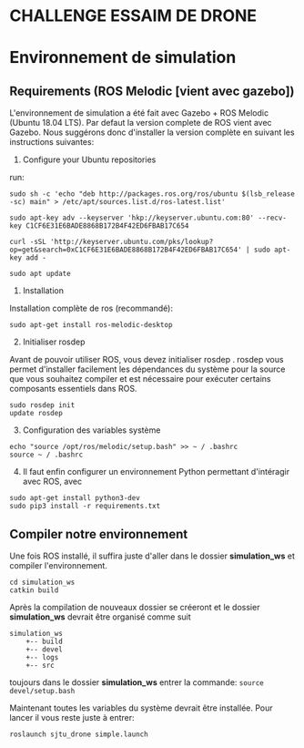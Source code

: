 # CHALLENGE ESSAIM DE DRONE

# Environnement de simulation

## Requirements (ROS Melodic [vient avec gazebo]) #

L'environnement de simulation a été fait avec Gazebo + ROS Melodic (Ubuntu 18.04 LTS).
Par defaut la version complete de ROS vient avec Gazebo. Nous suggérons donc d'installer la version complète en suivant les instructions suivantes:

1. Configure your Ubuntu repositories

run:
```
sudo sh -c 'echo "deb http://packages.ros.org/ros/ubuntu $(lsb_release -sc) main" > /etc/apt/sources.list.d/ros-latest.list'
```
```
sudo apt-key adv --keyserver 'hkp://keyserver.ubuntu.com:80' --recv-key C1CF6E31E6BADE8868B172B4F42ED6FBAB17C654
```
```
curl -sSL 'http://keyserver.ubuntu.com/pks/lookup?op=get&search=0xC1CF6E31E6BADE8868B172B4F42ED6FBAB17C654' | sudo apt-key add -
```
```
sudo apt update
```

1. Installation 

Installation complète de ros (recommandé): 
```
sudo apt-get install ros-melodic-desktop
```

2. Initialiser rosdep

Avant de pouvoir utiliser ROS, vous devez initialiser rosdep . rosdep vous permet d'installer facilement les dépendances du système pour la source que vous souhaitez compiler et est nécessaire pour exécuter certains composants essentiels dans ROS.
```
sudo rosdep init
update rosdep
```

3. Configuration des variables système

```
echo "source /opt/ros/melodic/setup.bash" >> ~ / .bashrc
source ~ / .bashrc
```

4. Il faut enfin configurer un environnement Python permettant d'intéragir avec ROS, avec
```
sudo apt-get install python3-dev
sudo pip3 install -r requirements.txt
```

## Compiler notre environnement 

Une fois ROS installé, il suffira juste d'aller dans le dossier **simulation_ws** et compiler l'environnement.

```
cd simulation_ws
catkin build
```


Après la compilation de nouveaux dossier se créeront et le dossier **simulation_ws** devrait être organisé comme suit

```
simulation_ws
    +-- build
    +-- devel
    +-- logs
    +-- src
```

toujours dans le dossier **simulation_ws** entrer la commande:
`source devel/setup.bash`

Maintenant toutes les variables du système devrait être installée. Pour lancer il vous reste juste à entrer:
```
roslaunch sjtu_drone simple.launch
```


